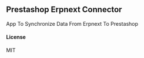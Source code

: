 ## Prestashop Erpnext Connector

App To Synchronize Data From Erpnext To Prestashop

#### License

MIT